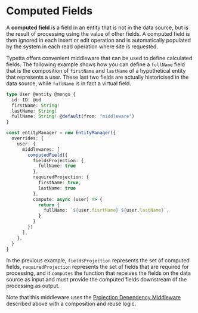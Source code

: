 # Computed Fields

A **computed field** is a field in an entity that is not in the data source, but is the result of processing using the value of other fields. A computed field is then ignored in each insert or edit operation and is automatically populated by the system in each read operation where site is requested.

Typetta offers convenient middleware that can be used to define calculated fields. The following example shows how you can define a ``fullName`` field that is the composition of ``firstName`` and ``lastName`` of a hypothetical entity that represents a user. These last two fields are actually historicised in the data source, while ``fullName`` is in fact a virtual field.
```typescript
type User @entity @mongo {
  id: ID! @id
  firstName: String!
  lastName: String!
  fullName: String! @default(from: "middleware")
}
```
```typescript
const entityManager = new EntityManager({
  overrides: {
    user: {
      middlewares: [
        computedField({
          fieldsProjection: {
            fullName: true
          },
          requiredProjection: {
            firstName: true,
            lastName: true
          },
          compute: async (user) => {
            return {
              fullName: `${user.fisrtName} ${user.lastName}`,
            }
          }
        })
      ],
    },
  }
}
```

In the previous example, ``fieldsProjection`` represents the set of computed fields, ``requiredProjection`` represents the set of fields that are required for processing, and it ``computes`` the function that receives the fields on the data source as input and must provide the computed fields downstream of the processing as output.

Note that this middleware uses the [Projection Dependency Middleware](./projection-dependency.md) described above with a composition and reuse logic.